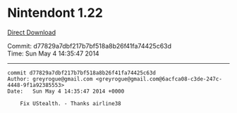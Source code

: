 # Nintendont 1.22
[Direct Download](./Nintendont.zip)

Commit: d77829a7dbf217b7bf518a8b26f41fa74425c63d  
Time: Sun May 4 14:35:47 2014   

-----

```
commit d77829a7dbf217b7bf518a8b26f41fa74425c63d
Author: greyrogue@gmail.com <greyrogue@gmail.com@6acfca08-c3de-247c-4448-9f1a92385553>
Date:   Sun May 4 14:35:47 2014 +0000

    Fix UStealth. - Thanks airline38
```
